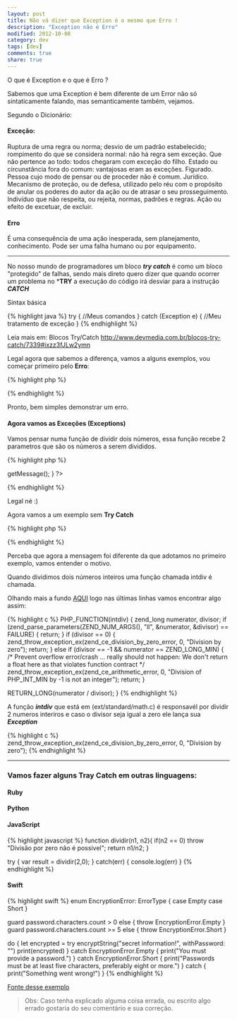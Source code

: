 ```yaml
---
layout: post
title: Não vá dizer que Exception é o mesmo que Erro !
description: "Exception não é Erro"
modified: 2012-10-08
category: dev
tags: [dev]
comments: true
share: true
---
```



O que é Exception e o que é Erro ?

Sabemos que uma Exception é bem diferente de um Error não só sintaticamente falando, mas semanticamente também, vejamos.

Segundo o Dicionário:

#### Exceção:
Ruptura de uma regra ou norma; desvio de um padrão estabelecido; rompimento do que se considera normal: não há regra sem exceção.
Que não pertence ao todo: todos chegaram com exceção do filho.
Estado ou circunstância fora do comum: vantajosas eram as exceções.
Figurado. Pessoa cujo modo de pensar ou de proceder não é comum.
Jurídico. Mecanismo de proteção, ou de defesa, utilizado pelo réu com o propósito de anular os poderes do autor da ação ou de atrasar o seu prosseguimento.
Indivíduo que não respeita, ou rejeita, normas, padrões e regras.
Ação ou efeito de excetuar, de excluir.


#### Erro
É uma consequência de uma ação inesperada, sem planejamento, conhecimento. Pode ser uma falha humano ou por equipamento.

<hr>

No nosso mundo de programadores um bloco ***try catch*** é como um bloco "protegido" de falhas,
sendo mais direto quero dizer que quando ocorrer um problema no ***TRY** a execução do código irá desviar para a instrução ***CATCH***

Sintax básica

{% highlight java %}
try {
  //Meus comandos
}
catch (Exception e) {
 //Meu tratamento de exceção
}
{% endhighlight %}


Leia mais em: Blocos Try/Catch http://www.devmedia.com.br/blocos-try-catch/7339#ixzz3fJLw2ymn

Legal agora que sabemos a diferença, vamos a alguns exemplos, vou começar primeiro pelo **Erro**:


{% highlight php %}
<?php
function dividir($num1, $num2) {
    return $num1/$num2;
}

echo dividir(5,3) //Saída - Fatal Error (pois  falta o ";")
echo div(5,3); //Saída - Fatal Error (pois não definimos a função "div")
?>
{% endhighlight %}

Pronto, bem simples demonstrar um erro.


#### Agora vamos as Exceções (Exceptions)


Vamos pensar numa função de dividir dois números, essa função recebe 2 parametros que são os números a serem divididos.


{% highlight php %}
<?php
function dividir($num1, $num2) {
    if (!$num2) {
        throw new Exception('Não é possvél realizar a divisão por zero');
    }
    return $num1/$num2;
}


try {
    echo dividir(5,3); // Saída 1.6666666666667
    echo dividir(3,0); // Saída - Não é possvél realizar a divisão por zero
} catch (Exception $e) {
    echo 'Exceção: '.  $e->getMessage();
}
?>
{% endhighlight %}


Legal né :)


Agora vamos a um exemplo sem **Try Catch**

{% highlight php %}
<?php
function dividir($num1, $num2) {
    return $num1/$num2;
}

echo dividir(5,3); // Saída 1.6666666666667
echo dividir(3,0); // Saída - Warning:  Division by zero
?>
{% endhighlight %}


Perceba que agora a mensagem foi diferente da que adotamos no primeiro exemplo, vamos entender o motivo.

Quando dividimos dois números inteiros uma função chamada intdiv é chamada.

Olhando mais a fundo [AQUI](https://github.com/php/php-src/blob/94722e12cf4ba9a16f8a9f009d60b2e3f0f80e12/ext/standard/math.c) logo nas últimas linhas vamos
encontrar algo assim:

{% highlight c %}
PHP_FUNCTION(intdiv)
{
  zend_long numerator, divisor;
  if (zend_parse_parameters(ZEND_NUM_ARGS(), "ll", &numerator, &divisor) == FAILURE) {
    return;
  }
  if (divisor == 0) {
    zend_throw_exception_ex(zend_ce_division_by_zero_error, 0, "Division by zero");
    return;
  } else if (divisor == -1 && numerator == ZEND_LONG_MIN) {
    /* Prevent overflow error/crash ... really should not happen:
       We don't return a float here as that violates function contract */
    zend_throw_exception_ex(zend_ce_arithmetic_error, 0, "Division of PHP_INT_MIN by -1 is not an integer");
    return;
  }

  RETURN_LONG(numerator / divisor);
}
{% endhighlight %}



A função ***intdiv*** que está em (ext/standard/math.c) é responsavél por dividir 2 numeros interiros e caso o divisor seja igual a zero ele lança sua ***Exception***

{% highlight c %}
zend_throw_exception_ex(zend_ce_division_by_zero_error, 0, "Division by zero");
{% endhighlight %}


<hr>

### Vamos fazer alguns Tray Catch em outras linguagens:


#### Ruby



#### Python



#### JavaScript
{% highlight javascript %}
function dividir(n1, n2){
  if(n2 == 0) throw "Divisão por zero não é possivel";
  return n1/n2;
}

try {
    var result = dividir(2,0);
}
catch(err) {
    console.log(err)
}
{% endhighlight %}


#### Swift
{% highlight swift %}
enum EncryptionError: ErrorType {
    case Empty
    case Short
}

guard password.characters.count > 0 else { throw EncryptionError.Empty }
guard password.characters.count >= 5 else { throw EncryptionError.Short }

do {
    let encrypted = try encryptString("secret information!", withPassword: "")
    print(encrypted)
} catch EncryptionError.Empty {
    print("You must provide a password.")
} catch EncryptionError.Short {
    print("Passwords must be at least five characters, preferably eight or more.")
} catch {
    print("Something went wrong!")
}
{% endhighlight %}

[Fonte desse exemplo](https://www.hackingwithswift.com/new-syntax-swift-2-error-handling-try-catch)


> Obs: Caso tenha explicado alguma coisa errada, ou escrito algo errado gostaria do seu comentário e sua correção.
